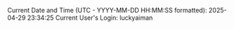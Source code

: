 Current Date and Time (UTC - YYYY-MM-DD HH:MM:SS formatted): 2025-04-29 23:34:25
Current User's Login: luckyaiman
